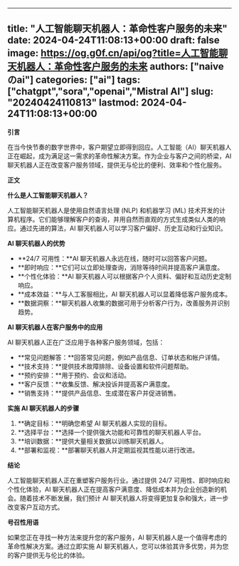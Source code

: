 
---
title: "人工智能聊天机器人：革命性客户服务的未来"
date: 2024-04-24T11:08:13+00:00
draft: false
image: https://og.g0f.cn/api/og?title=人工智能聊天机器人：革命性客户服务的未来
authors: ["naiveのai"]
categories: ["ai"]
tags: ["chatgpt","sora","openai","Mistral AI"]
slug: "20240424110813"
lastmod: 2024-04-24T11:08:13+00:00
---
**引言**

在当今快节奏的数字世界中，客户期望立即得到回应。人工智能（AI）聊天机器人正在崛起，成为满足这一需求的革命性解决方案。作为企业与客户之间的桥梁，AI 聊天机器人正在改变客户服务领域，提供无与伦比的便利、效率和个性化服务。

**正文**

**什么是人工智能聊天机器人？**

人工智能聊天机器人是使用自然语言处理 (NLP) 和机器学习 (ML) 技术开发的计算机程序。它们能够理解客户的查询，并用自然而直观的方式生成类似人类的响应。通过先进的算法，AI 聊天机器人可以学习客户偏好、历史互动和行业知识。

**AI 聊天机器人的优势**

* **24/7 可用性：**AI 聊天机器人永远在线，随时可以回答客户问题。
* **即时响应：**它们可以立即处理查询，消除等待时间并提高客户满意度。
* **个性化体验：**AI 聊天机器人可以根据客户个人资料、偏好和互动历史定制响应。
* **成本效益：**与人工客服相比，AI 聊天机器人可以显着降低客户服务成本。
* **数据洞察：**聊天机器人收集的数据可用于分析客户行为，改善服务并识别趋势。

**AI 聊天机器人在客户服务中的应用**

AI 聊天机器人正在广泛应用于各种客户服务领域，包括：

* **常见问题解答：**回答常见问题，例如产品信息、订单状态和帐户详情。
* **技术支持：**提供技术故障排除、设备设置和软件问题帮助。
* **预约安排：**用于预约、会议和活动。
* **客户反馈：**收集反馈、解决投诉并提高客户满意度。
* **销售支持：**提供产品信息、生成潜在客户并促进销售。

**实施 AI 聊天机器人的步骤**

1. **确定目标：**明确您希望 AI 聊天机器人实现的目标。
2. **选择平台：**选择一个提供强大功能和可靠性的聊天机器人平台。
3. **培训数据：**提供大量相关数据以训练聊天机器人。
4. **部署和监视：**部署聊天机器人并定期监视其性能以进行改进。

**结论**

人工智能聊天机器人正在重塑客户服务行业。通过提供 24/7 可用性、即时响应和个性化体验，AI 聊天机器人正在提高客户满意度、降低成本并为企业创造新的机会。随着技术不断发展，我们预计 AI 聊天机器人将变得更加复杂和强大，进一步改变客户互动方式。

**号召性用语**

如果您正在寻找一种方法来提升您的客户服务，AI 聊天机器人是一个值得考虑的革命性解决方案。通过立即实施 AI 聊天机器人，您可以体验其许多优势，并为您的客户提供无与伦比的体验。